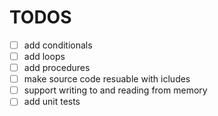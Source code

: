 # TODOS

- [ ] add conditionals
- [ ] add loops
- [ ] add procedures
- [ ] make source code resuable with icludes
- [ ] support writing to and reading from memory
- [ ] add unit tests
